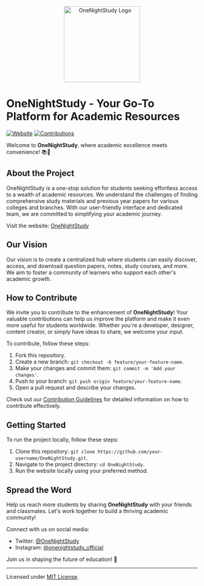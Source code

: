 <div align="center">
  <img src="https://onenightstudy.rf.gd/static/media/Logo1.34af7d8ca6a4d7da09ca.png" alt="OneNightStudy Logo" width="200">
</div>

# OneNightStudy - Your Go-To Platform for Academic Resources

[![Website](https://img.shields.io/website?label=Visit%20Website&style=for-the-badge&url=https://onenightstudy.rf.gd/)](https://onenightstudy.rf.gd/)
[![Contributions](https://img.shields.io/badge/contributions-welcome-brightgreen.svg?style=for-the-badge)](CONTRIBUTING.md)

Welcome to **OneNightStudy**, where academic excellence meets convenience! 📚🚀

## About the Project

OneNightStudy is a one-stop solution for students seeking effortless access to a wealth of academic resources. We understand the challenges of finding comprehensive study materials and previous year papers for various colleges and branches. With our user-friendly interface and dedicated team, we are committed to simplifying your academic journey.

Visit the website: [OneNightStudy](https://onenightstudy.rf.gd/)

## Our Vision

Our vision is to create a centralized hub where students can easily discover, access, and download question papers, notes, study courses, and more. We aim to foster a community of learners who support each other's academic growth.

## How to Contribute

We invite you to contribute to the enhancement of **OneNightStudy**! Your valuable contributions can help us improve the platform and make it even more useful for students worldwide. Whether you're a developer, designer, content creator, or simply have ideas to share, we welcome your input.

To contribute, follow these steps:

1. Fork this repository.
2. Create a new branch: `git checkout -b feature/your-feature-name`.
3. Make your changes and commit them: `git commit -m 'Add your changes'`.
4. Push to your branch: `git push origin feature/your-feature-name`.
5. Open a pull request and describe your changes.

Check out our [Contribution Guidelines](CONTRIBUTING.md) for detailed information on how to contribute effectively.

## Getting Started

To run the project locally, follow these steps:

1. Clone this repository: `git clone https://github.com/your-username/OneNightStudy.git`.
2. Navigate to the project directory: `cd OneNightStudy`.
3. Run the website locally using your preferred method.

## Spread the Word

Help us reach more students by sharing **OneNightStudy** with your friends and classmates. Let's work together to build a thriving academic community!

Connect with us on social media:
- Twitter: [@OneNightStudy](https://twitter.com/OneNightStudy)
- Instagram: [@onenightstudy_official](https://www.instagram.com/onenightstudy_official/)

Join us in shaping the future of education! 🌟

---

Licensed under [MIT License](LICENSE).
